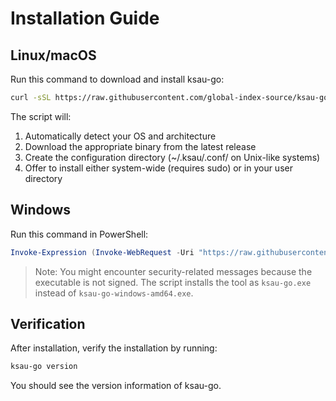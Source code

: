 # Installation Guide

## Linux/macOS

Run this command to download and install ksau-go:

```bash
curl -sSL https://raw.githubusercontent.com/global-index-source/ksau-go/master/setup.sh | bash
```

The script will:

1. Automatically detect your OS and architecture
2. Download the appropriate binary from the latest release
3. Create the configuration directory (~/.ksau/.conf/ on Unix-like systems)
4. Offer to install either system-wide (requires sudo) or in your user directory

## Windows

Run this command in PowerShell:

```powershell
Invoke-Expression (Invoke-WebRequest -Uri "https://raw.githubusercontent.com/global-index-source/ksau-go/master/install.ps1").Content
```

> Note: You might encounter security-related messages because the executable is not signed.
> The script installs the tool as `ksau-go.exe` instead of `ksau-go-windows-amd64.exe`.

## Verification

After installation, verify the installation by running:

```bash
ksau-go version
```

You should see the version information of ksau-go.
